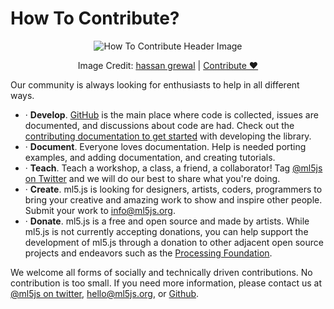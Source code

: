 # How To Contribute?

<center>
  <img class="header-img" src="assets/header-how-to-contribute.png" alt="How To Contribute Header Image" >
  <p class="img-credit"> Image Credit: <a href="https://thenounproject.com/creator/hassan2959/" target="_blank" title="hassan grewal">hassan grewal</a> | <a href='mailto:info@ml5js.org'>Contribute ♥️</a> </p>
</center>

Our community is always looking for enthusiasts to help in all different ways.

- · **Develop**. [GitHub](https://github.com/ml5js/ml5-library) is the main place where code is collected, issues are documented, and discussions about code are had. Check out the [contributing documentation to get started](/contributing/develop-contributor-notes.md) with developing the library.
- · **Document**. Everyone loves documentation. Help is needed porting examples, and adding documentation, and creating tutorials.
- · **Teach**. Teach a workshop, a class, a friend, a collaborator! Tag [@ml5js on Twitter](https://twitter.com/ml5js?lang=en) and we will do our best to share what you're doing.
- · **Create**. ml5.js is looking for designers, artists, coders, programmers to bring your creative and amazing work to show and inspire other people. Submit your work to info@ml5js.org.
- · **Donate**. ml5.js is a free and open source and made by artists. While ml5.js is not currently accepting donations, you can help support the development of ml5.js through a donation to other adjacent open source projects and endeavors such as the [Processing Foundation](https://processingfoundation.org/support).

We welcome all forms of socially and technically driven contributions. No contribution is too small. If you need more information, please contact us at [@ml5js on twitter](https://twitter.com/ml5js), <a href="mailto:hello@ml5js.org">hello@ml5js.org</a>, or [Github](https://github.com/ml5js/ml5-library/issues).
